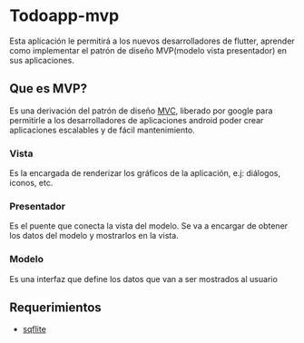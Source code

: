 # Todoapp-mvp

Esta aplicación le permitirá a los nuevos desarrolladores de flutter, aprender como implementar el patrón de diseño MVP(modelo vista presentador) en sus aplicaciones.

## Que es MVP?

Es una derivación del patrón de diseño [MVC](https://es.wikipedia.org/wiki/Modelo%E2%80%93vista%E2%80%93controlador), liberado por google para permitirle a los desarrolladores de aplicaciones android poder crear aplicaciones escalables y de fácil mantenimiento.

### Vista

Es la encargada de renderizar los gráficos de la aplicación, e.j: diálogos, iconos, etc.

### Presentador

Es el puente que conecta la vista del modelo. Se va a encargar de obtener los datos del modelo y mostrarlos en la vista.

### Modelo

Es una interfaz que define los datos que van a ser mostrados al usuario

## Requerimientos

* [sqflite](https://github.com/tekartik/sqflite)

